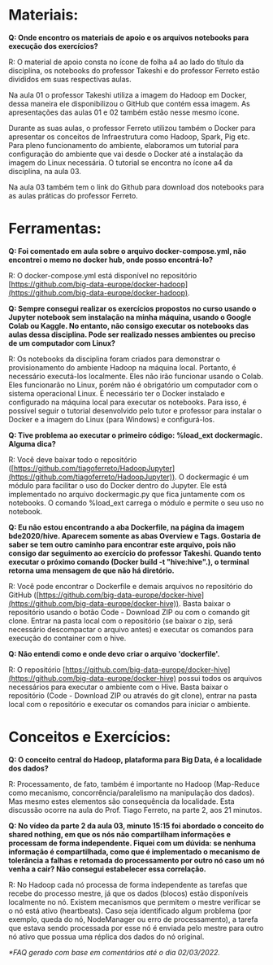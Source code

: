 # **Materiais:**

**Q: Onde encontro os materiais de apoio e os arquivos notebooks para execução dos exercícios?**

R: O material de apoio consta no ícone de folha a4 ao lado do título da disciplina, os notebooks do professor Takeshi e do professor Ferreto estão divididos em suas respectivas aulas.

Na aula 01 o professor Takeshi utiliza a imagem do Hadoop em Docker, dessa maneira ele disponibilizou o GitHub que contém essa imagem. As apresentações das aulas 01 e 02 também estão nesse mesmo ícone.

Durante as suas aulas, o professor Ferreto utilizou também o Docker para apresentar os conceitos de Infraestrutura como Hadoop, Spark, Pig etc. Para pleno funcionamento do ambiente, elaboramos um tutorial para configuração do ambiente que vai desde o Docker até a instalação da imagem do Linux necessária. O tutorial se encontra no ícone a4 da disciplina, na aula 03.

Na aula 03 também tem o link do Github para download dos notebooks para as aulas práticas do professor Ferreto.

# **Ferramentas:**

**Q: Foi comentado em aula sobre o arquivo docker-compose.yml, não encontrei o memo no docker hub, onde posso encontrá-lo?**

R: O docker-compose.yml está disponível no repositório [https://github.com/big-data-europe/docker-hadoop](https://github.com/big-data-europe/docker-hadoop).

**Q: Sempre consegui realizar os exercícios propostos no curso usando o Jupyter notebook sem instalação na minha máquina, usando o Google Colab ou Kaggle. No entanto, não consigo executar os notebooks das aulas dessa disciplina. Pode ser realizado nesses ambientes ou preciso de um computador com Linux?**

R: Os notebooks da disciplina foram criados para demonstrar o provisionamento do ambiente Hadoop na máquina local. Portanto, é necessário executá-los localmente. Eles não irão funcionar usando o Colab. Eles funcionarão no Linux, porém não é obrigatório um computador com o sistema operacional Linux. É necessário ter o Docker instalado e configurado na máquina local para executar os notebooks. Para isso, é possível seguir o tutorial desenvolvido pelo tutor e professor para instalar o Docker e a imagem do Linux (para Windows) e configurá-los.

**Q: Tive problema ao executar o primeiro código: %load\_ext dockermagic. Alguma dica?**

R: Você deve baixar todo o repositório ([https://github.com/tiagoferreto/HadoopJupyter](https://github.com/tiagoferreto/HadoopJupyter)). O dockermagic é um módulo para facilitar o uso do Docker dentro do Jupyter. Ele está implementado no arquivo dockermagic.py que fica juntamente com os notebooks. O comando %load\_ext carrega o módulo e permite o seu uso no notebook.

**Q: Eu não estou encontrando a aba Dockerfile, na página da imagem bde2020/hive. Aparecem somente as abas Overview e Tags. Gostaria de saber se tem outro caminho para encontrar este arquivo, pois não consigo dar seguimento ao exercício do professor Takeshi. Quando tento executar o próximo comando (Docker build -t &quot;hive:hive&quot;.), o terminal retorna uma mensagem de que não há diretório.**

R: Você pode encontrar o Dockerfile e demais arquivos no repositório do GitHub ([https://github.com/big-data-europe/docker-hive](https://github.com/big-data-europe/docker-hive)). Basta baixar o repositório usando o botão Code - Download ZIP ou com o comando git clone. Entrar na pasta local com o repositório (se baixar o zip, será necessário descompactar o arquivo antes) e executar os comandos para execução do container com o hive.

**Q: Não entendi como e onde devo criar o arquivo &#39;dockerfile&#39;.**

R: O repositório [https://github.com/big-data-europe/docker-hive](https://github.com/big-data-europe/docker-hive) possui todos os arquivos necessários para executar o ambiente com o Hive. Basta baixar o repositório (Code - Download ZIP ou através do git clone), entrar na pasta local com o repositório e executar os comandos para iniciar o ambiente.

# **Conceitos e Exercícios:**

**Q: O conceito central do Hadoop, plataforma para Big Data, é a localidade dos dados?**

R: Processamento, de fato, também é importante no Hadoop (Map-Reduce como mecanismo, concorrência/paralelismo na manipulação dos dados). Mas mesmo estes elementos são consequência da localidade. Esta discussão ocorre na aula do Prof. Tiago Ferreto, na parte 2, aos 21 minutos.

**Q: No vídeo da parte 2 da aula 03, minuto 15:15 foi abordado o conceito do shared nothing, em que os nós não compartilham informações e processam de forma independente. Fiquei com um dúvida: se nenhuma informação é compartilhada, como que é implementado o mecanismo de tolerância a falhas e retomada do processamento por outro nó caso um nó venha a cair? Não consegui estabelecer essa correlação.**

R: No Hadoop cada nó processa de forma independente as tarefas que recebe do processo mestre, já que os dados (blocos) estão disponíveis localmente no nó. Existem mecanismos que permitem o mestre verificar se o nó está ativo (heartbeats). Caso seja identificado algum problema (por exemplo, queda do nó, NodeManager ou erro de processamento), a tarefa que estava sendo processada por esse nó é enviada pelo mestre para outro nó ativo que possua uma réplica dos dados do nó original.

_\*FAQ gerado com base em comentários até o dia 02/03/2022._